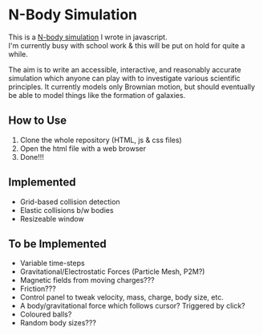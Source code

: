 # N-Body Simulation

This is a [N-body simulation](https://en.wikipedia.org/wiki/N-body_simulation) I wrote in javascript.  
I'm currently busy with school work & this will be put on hold for quite a while.  
  
The aim is to write an accessible, interactive, and reasonably accurate simulation which anyone can play with to investigate various scientific principles. It currently models only Brownian motion, but should eventually be able to model things like the formation of galaxies.  

## How to Use
 1. Clone the whole repository (HTML, js & css files)
 2. Open the html file with a web browser
 3. Done!!! 

## Implemented
 * Grid-based collision detection
 * Elastic collisions b/w bodies
 * Resizeable window

## To be Implemented
 * Variable time-steps
 * Gravitational/Electrostatic Forces (Particle Mesh, P2M?)
 * Magnetic fields from moving charges???
 * Friction???
 * Control panel to tweak velocity, mass, charge, body size, etc.
 * A body/gravitational force which follows cursor? Triggered by click?
 * Coloured balls?
 * Random body sizes???